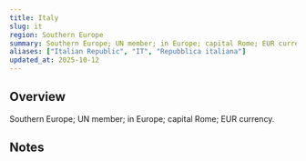 ```yaml
---
title: Italy
slug: it
region: Southern Europe
summary: Southern Europe; UN member; in Europe; capital Rome; EUR currency.
aliases: ["Italian Republic", "IT", "Repubblica italiana"]
updated_at: 2025-10-12
---
```


## Overview

Southern Europe; UN member; in Europe; capital Rome; EUR currency.

## Notes

<!-- Add your first note below -->
